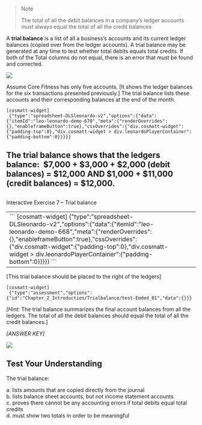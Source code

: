 > Note
> 
> The total of all the debit balances in a company’s ledger accounts must always equal the total of all the credit balances

A **trial balance** is a list of all a business’s accounts and its current ledger balances (copied over from the ledger accounts). A trial balance may be generated at any time to test whether total debits equals total credits. If both of the Total columns do not equal, there is an error that must be found and corrected.

![](./Chapter_2_Recording_accounting_transactions/media/06_Trial_balance/image2.png)

Assume Core Fitness has only five accounts. \[It shows the ledger balances for the six transactions presented previously.\] The trial balance lists these accounts and their corresponding balances at the end of the month.

```
[cosmatt-widget]
 {"type":"spreadsheet-DLSleonardo-v2","options":{"data":{"itemId":"leo-leonardo-demo-670","meta":{"renderOverrides":{},"enableframeButton":true},"cssOverrides":{"div.cosmatt-widget":{"padding-top":0},"div.cosmatt-widget > div.leonardoPlayerContainer":{"padding-bottom":0}}}}} 
```

## 

## The trial balance shows that the ledgers balance:  $7,000 + $3,000 + $2,000 (debit balances) = $12,000 AND $1,000 + $11,000 (credit balances) = $12,000. 

##   

##   
Interactive Exercise 7 – Trial balance 

<table>
<tbody>
<tr class="odd">
<td>``` 
 [cosmatt-widget] 
 {&quot;type&quot;:&quot;spreadsheet-DLSleonardo-v2&quot;,&quot;options&quot;:{&quot;data&quot;:{&quot;itemId&quot;:&quot;leo-leonardo-demo-668&quot;,&quot;meta&quot;:{&quot;renderOverrides&quot;:{},&quot;enableframeButton&quot;:true},&quot;cssOverrides&quot;:{&quot;div.cosmatt-widget&quot;:{&quot;padding-top&quot;:0},&quot;div.cosmatt-widget &gt; div.leonardoPlayerContainer&quot;:{&quot;padding-bottom&quot;:0}}}}} 
 ```</td>
<td>         </td>
</tr>
</tbody>
</table>

\[This trial balance should be placed to the right of the ledgers\]

```
[cosmatt-widget]
 {"type":"assessment","options":{"id":"Chapter_2_Introduction/Trialbalance/test-Emded_01","data":{}}} 
```

*\[Hint:* The trial balance summarizes the final account balances from all the ledgers. The total of all the debit balances should equal the total of all the credit balances.\]

*\[ANSWER KEY\]*

![](./Chapter_2_Recording_accounting_transactions/media/06_Trial_balance/image6.png)

## Test Your Understanding 

The trial balance:

a. lists amounts that are copied directly from the journal  
b. lists balance sheet accounts, but not income statement accounts  
c. proves there cannot be any accounting errors if total debits equal total credits  
d. must show two totals in order to be meaningful
